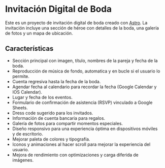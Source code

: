 # Invitación Digital de Boda

Este es un proyecto de invitación digital de boda creado con [Astro](https://astro.build/). La invitación incluye una sección de héroe con detalles de la boda, una galería de fotos y un mapa de ubicación.

## Características

- Sección principal con imagen, título, nombres de la pareja y fecha de la boda.
- Reproducción de música de fondo, automatica y en bucle si el usuario lo permite.
- Cuenta regresiva hasta la fecha de la boda.
- Agendar fecha al calendario para recordar la fecha (Google Calendar y IOS Calendar).
- Lugar y fecha de los eventos.
- Formulario de confirmación de asistencia (RSVP) vinculado a Google Sheets.
- Dress code sugerido para los invitados.
- Información de cuenta bancaria para regalos.
- Galería de fotos para compartir momentos especiales.
- Diseño responsivo para una experiencia óptima en dispositivos móviles y de escritorio.
- Mejorar paleta de colores y tipografía.
- Iconos y animaciones al hacer scroll para mejorar la experiencia del usuario.
- Mejora de rendimiento con optimizaciones y carga diferida de imágenes.
